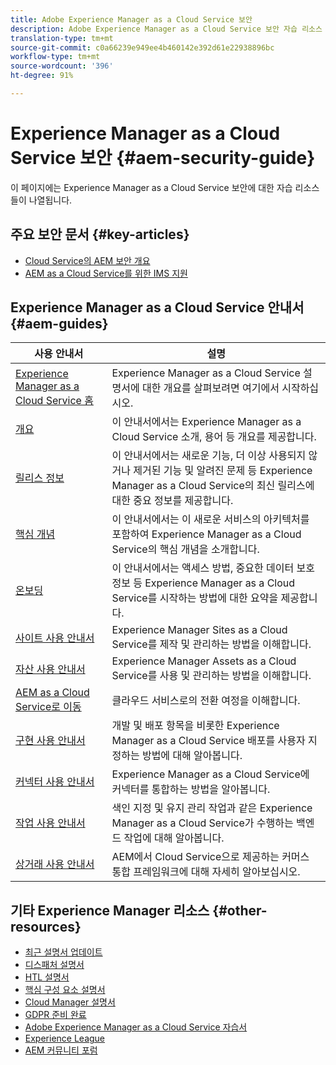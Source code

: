 ```yaml
---
title: Adobe Experience Manager as a Cloud Service 보안
description: Adobe Experience Manager as a Cloud Service 보안 자습 리소스 및 설명서 링크
translation-type: tm+mt
source-git-commit: c0a66239e949ee4b460142e392d61e22938896bc
workflow-type: tm+mt
source-wordcount: '396'
ht-degree: 91%

---
```



# Experience Manager as a Cloud Service 보안 {#aem-security-guide}

이 페이지에는 Experience Manager as a Cloud Service 보안에 대한 자습 리소스들이 나열됩니다.

## 주요 보안 문서 {#key-articles}

* [Cloud Service의 AEM 보안 개요](/help/security/cloud-service-security-overview.md)
* [AEM as a Cloud Service를 위한 IMS 지원](ims-support.md)

## Experience Manager as a Cloud Service 안내서 {#aem-guides}

| 사용 안내서 | 설명 |
|---|---|
| [Experience Manager as a Cloud Service 홈](/help/landing/home.md) | Experience Manager as a Cloud Service 설명서에 대한 개요를 살펴보려면 여기에서 시작하십시오. |
| [개요](/help/overview/home.md) | 이 안내서에서는 Experience Manager as a Cloud Service 소개, 용어 등 개요를 제공합니다. |
| [릴리스 정보](/help/release-notes/home.md) | 이 안내서에서는 새로운 기능, 더 이상 사용되지 않거나 제거된 기능 및 알려진 문제 등 Experience Manager as a Cloud Service의 최신 릴리스에 대한 중요 정보를 제공합니다. |
| [핵심 개념](/help/core-concepts/home.md) | 이 안내서에서는 이 새로운 서비스의 아키텍처를 포함하여 Experience Manager as a Cloud Service의 핵심 개념을 소개합니다. |
| [온보딩](/help/onboarding/home.md) | 이 안내서에서는 액세스 방법, 중요한 데이터 보호 정보 등 Experience Manager as a Cloud Service를 시작하는 방법에 대한 요약을 제공합니다. |
| [사이트 사용 안내서](/help/sites-cloud/home.md) | Experience Manager Sites as a Cloud Service를 제작 및 관리하는 방법을 이해합니다. |
| [자산 사용 안내서](/help/assets/home.md) | Experience Manager Assets as a Cloud Service를 사용 및 관리하는 방법을 이해합니다. |
| [AEM as a Cloud Service로 이동](/help/move-to-cloud-service/home.md) | 클라우드 서비스로의 전환 여정을 이해합니다. |
| [구현 사용 안내서](/help/implementing/home.md) | 개발 및 배포 항목을 비롯한 Experience Manager as a Cloud Service 배포를 사용자 지정하는 방법에 대해 알아봅니다. |
| [커넥터 사용 안내서](/help/connectors/home.md) | Experience Manager as a Cloud Service에 커넥터를 통합하는 방법을 알아봅니다. |
| [작업 사용 안내서](/help/operations/home.md) | 색인 지정 및 유지 관리 작업과 같은 Experience Manager as a Cloud Service가 수행하는 백엔드 작업에 대해 알아봅니다. |
| [상거래 사용 안내서](/help/commerce-cloud/home.md) | AEM에서 Cloud Service으로 제공하는 커머스 통합 프레임워크에 대해 자세히 알아보십시오. |

## 기타 Experience Manager 리소스 {#other-resources}

* [최근 설명서 업데이트](https://helpx.adobe.com/kr/experience-manager/documentation-updates.html#AEMasaCloudService)
* [디스패처 설명서](/help/implementing/dispatcher/overview.md)
* [HTL 설명서](https://docs.adobe.com/content/help/ko-KR/experience-manager-htl/using/overview.html)
* [핵심 구성 요소 설명서](https://docs.adobe.com/content/help/ko-KR/experience-manager-core-components/using/introduction.html)
* [Cloud Manager 설명서](https://docs.adobe.com/content/help/en/experience-manager-cloud-service/onboarding/getting-access/cloud-service-programs/first-time-login.html)
* [GDPR 준비 완료](/help/onboarding/data-privacy-and-protection-readiness/aem-readiness.md)
* [Adobe Experience Manager as a Cloud Service 자습서](https://docs.adobe.com/content/help/ko-KR/experience-manager-learn/cloud-service/overview.html)
* [Experience League](https://guided.adobe.com/?promoid=K42KVXHD&amp;mv=other#solutions/experience-manager)
* [AEM 커뮤니티 포럼](https://forums.adobe.com/community/experience-cloud/marketing-cloud/experience-manager)